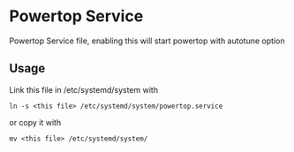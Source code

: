 # Powertop Service 

Powertop Service file, enabling this will start powertop with autotune option

## Usage

Link this file in /etc/systemd/system with
```
ln -s <this file> /etc/systemd/system/powertop.service
```

or copy it with
```
mv <this file> /etc/systemd/system/
```